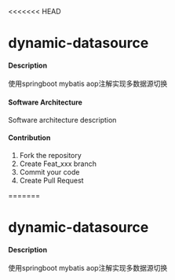 <<<<<<< HEAD
# dynamic-datasource

#### Description
使用springboot  mybatis  aop注解实现多数据源切换

#### Software Architecture
Software architecture description

#### Contribution

1. Fork the repository
2. Create Feat_xxx branch
3. Commit your code
4. Create Pull Request


=======
# dynamic-datasource

#### Description
使用springboot  mybatis  aop注解实现多数据源切换



